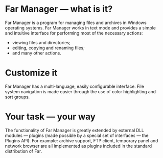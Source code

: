 # Far Manager — what is it? #

Far Manager is a program for managing files and archives in Windows operating systems. Far Manager works in text mode and provides a simple and intuitive interface for performing most of the necessary actions:

  * viewing files and directories;
  * editing, copying and renaming files;
  * and many other actions.

# Customize it #

Far Manager has a multi-language, easily configurable interface. File system navigation is made easier through the use of color highlighting and sort groups.

# Your task — your way #

The functionality of Far Manager is greatly extended by external DLL modules — plugins (made possible by a special set of interfaces — the Plugins API). For example: archive support, FTP client, temporary panel and network browser are all implemented as plugins included in the standard distribution of Far.